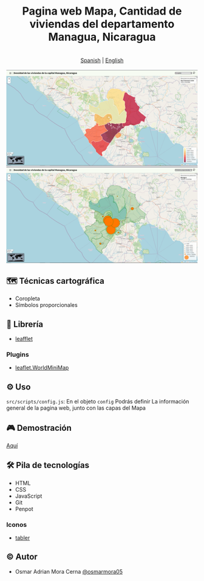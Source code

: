 <div align="center"> 
    <h1>Pagina web Mapa, Cantidad de viviendas del departamento Managua, Nicaragua</h1>
</div>

<div align="center">
  <br/>
  <a href="./README.es.md">Spanish</a> | <a href="./README.md">English</a>
  <br/>
</div>

<br/>

<img src ="./assets/choropleth.png">
<img src ="./assets/proportional-symbols.png">

## 🗺️ Técnicas cartográfica
- Coropleta
- Símbolos proporcionales

## 📓 Librería
- [leafflet](https://leafletjs.com/)

### Plugins
- [leaflet.WorldMiniMap](https://github.com/maneoverland/leaflet.WorldMiniMap)  

## ⚙️ Uso
`src/scripts/config.js`: En el objeto `config` Podrás definir La información general de la pagina web, junto con las capas del Mapa

## 🎮 Demostración
[Aquí](https://osmarmora05.github.io/choropleth-proportionalSymbols-leaflet-GIS/)

## 🛠️ Pila de tecnologías
- HTML
- CSS
- JavaScript
- Git
- Penpot

### Iconos
- [tabler](https://tabler.io/icons)

## ©️ Autor
- Osmar Adrian Mora Cerna [@osmarmora05](https://github.com/osmarmora05)
